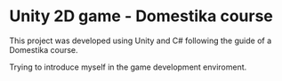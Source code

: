 ﻿# Unity 2D game - Domestika course
 
 This project was developed using Unity and C# following the guide of a Domestika course.
 
 Trying to introduce myself in the game development enviroment.
